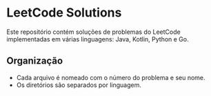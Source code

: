 # LeetCode Solutions

Este repositório contém soluções de problemas do LeetCode implementadas em várias linguagens: Java, Kotlin, Python e Go.

## Organização

- Cada arquivo é nomeado com o número do problema e seu nome.
- Os diretórios são separados por linguagem.
